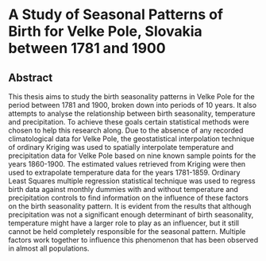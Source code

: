 # A Study of Seasonal Patterns of Birth for Velke Pole, Slovakia between 1781 and 1900

## Abstract
This thesis aims to study the birth seasonality patterns in Velke Pole for the period between 1781 and 1900, broken down into periods of 10 years. It also attempts to analyse the relationship between birth seasonality, temperature and precipitation.
To achieve these goals certain statistical methods were chosen to help this research along. Due to the absence of any recorded climatological data for Velke Pole, the geostatistical interpolation technique of ordinary Kriging was used to spatially interpolate temperature and precipitation data for Velke Pole based on nine known sample points for the years 1860-1900. The estimated values retrieved from Kriging were then used to extrapolate temperature data for the years 1781-1859.
Ordinary Least Squares multiple regression statistical technique was used to regress birth data against monthly dummies with and without temperature and precipitation controls to find information on the influence of these factors on the birth seasonality pattern.
It is evident from the results that although precipitation was not a significant enough determinant of birth seasonality, temperature might have a larger role to play as an influencer, but it still cannot be held completely responsible for the seasonal pattern. Multiple factors work together to influence this phenomenon that has been observed in almost all populations.
